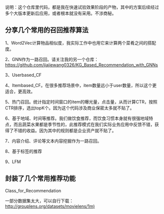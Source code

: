 说明：这个仓库里代码，都是我在快速试验效果阶段的产物，其中的方案后续经过多个大版本更新后应用，或者根本就没有采用。不涉商秘。



## 分享几个常用的召回推荐算法

1、Word2Vec计算物品相似度，我实际工作中也用它来计算两个菜肴之间的搭配度。

2、GNN作为一路召回。请关注我的另一个仓库：https://github.com/jiajiewang0326/KG_Based_Recommendation_with_GNNs

3、Userbased_CF

4、Itembased_CF。在很多推荐场景中，item数量远小于user数量，所以这个更适合，更高效。

5、热门召回。统计指定时间窗口的item的曝光量，点击量，从而计算CTR，按照CTR排序，选出topK个。因为这个代码涉及商业保密太多就不贴了。

6、基于地域、时间等推荐。我们做饮食推荐，而饮食习惯本身就有很强地域特点，而且蔬菜水果都是季节性的，此推荐模式在我们实际业务应用中反馈不错，获得了不错的收益。因为其中的规则都是企业资产就不贴了。

7、内容介绍、评论等文本内容挖掘作为一路召回。

8、基于标签的推荐

9、LFM



## 封装了几个常用推荐功能

Class_for_Recommendation





一部分数据集太大，可以自行下载：[http://grouplens.org/datasets/movielens/1m)](http://grouplens.org/datasets/movielens/1m)

